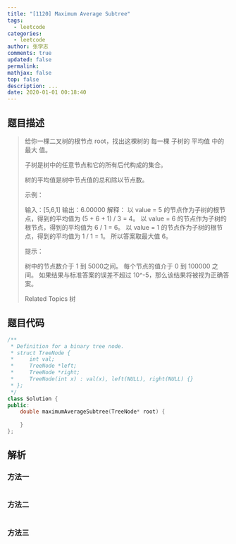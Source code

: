 ```yaml
---
title: "[1120] Maximum Average Subtree"
tags:
  - leetcode
categories:
  - leetcode
author: 张学志
comments: true
updated: false
permalink:
mathjax: false
top: false
description: ...
date: 2020-01-01 00:18:40
---
```


## 题目描述

> 给你一棵二叉树的根节点 root，找出这棵树的 每一棵 子树的 平均值 中的 最大 值。 
> 
> 子树是树中的任意节点和它的所有后代构成的集合。 
> 
> 树的平均值是树中节点值的总和除以节点数。 
> 
> 
> 
> 示例： 
> 
> 
> 
> 输入：[5,6,1]
> 输出：6.00000
> 解释： 
> 以 value = 5 的节点作为子树的根节点，得到的平均值为 (5 + 6 + 1) / 3 = 4。
> 以 value = 6 的节点作为子树的根节点，得到的平均值为 6 / 1 = 6。
> 以 value = 1 的节点作为子树的根节点，得到的平均值为 1 / 1 = 1。
> 所以答案取最大值 6。
> 
> 
> 
> 
> 提示： 
> 
> 
> 树中的节点数介于 1 到 5000之间。 
> 每个节点的值介于 0 到 100000 之间。 
> 如果结果与标准答案的误差不超过 10^-5，那么该结果将被视为正确答案。 
> 
> Related Topics 树

## 题目代码

```cpp
/**
 * Definition for a binary tree node.
 * struct TreeNode {
 *     int val;
 *     TreeNode *left;
 *     TreeNode *right;
 *     TreeNode(int x) : val(x), left(NULL), right(NULL) {}
 * };
 */
class Solution {
public:
    double maximumAverageSubtree(TreeNode* root) {
        
    }
};
```

## 解析

### 方法一

```cpp

```

### 方法二

```cpp

```

### 方法三

```cpp

```

